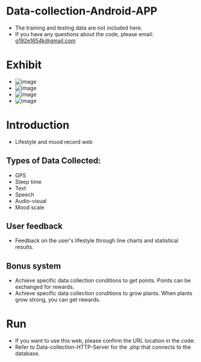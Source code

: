 # Data-collection-Android-APP 
- The training and testing data are not included here.
- If you have any questions about the code, please email: g192e1654k@gmail.com

# Exhibit
- ![image](https://github.com/Evanston0624/Data-collection-Android-APP/tree/main/result/colection.png)
- ![image](https://github.com/Evanston0624/Data-collection-Android-APP/tree/main/result/feedback.png)
- ![image](https://github.com/Evanston0624/Data-collection-Android-APP/tree/main/result/feedback2.png)
- ![image](https://github.com/Evanston0624/Data-collection-Android-APP/tree/main/result/plant.png)

# Introduction
- Lifestyle and mood record web

## Types of Data Collected:
- GPS
- Sleep time
- Text
- Speech
- Audio-visual
- Mood scale

## User feedback
- Feedback on the user's lifestyle through line charts and statistical results.

## Bonus system
- Achieve specific data collection conditions to get points. Points can be exchanged for rewards.
- Achieve specific data collection conditions to grow plants. When plants grow strong, you can get rewards.

# Run
- If you want to use this web, please confirm the URL location in the code.
- Refer to Data-collection-HTTP-Server for the .php that connects to the database.